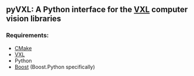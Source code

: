## pyVXL: A Python interface for the [VXL](https://github.com/vxl/vxl) computer vision libraries

### Requirements:
- [CMake](https://cmake.org)
- [VXL](https://github.com/vxl/vxl)
- Python
- [Boost](www.boost.org) (Boost.Python specifically)
